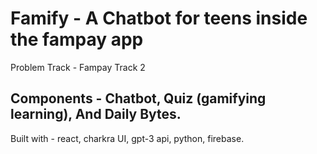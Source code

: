 # Famify - A Chatbot for teens inside the fampay app
Problem Track - Fampay Track 2

## Components - Chatbot, Quiz (gamifying learning), And Daily Bytes.

Built with - react, charkra UI, gpt-3 api, python, firebase.
